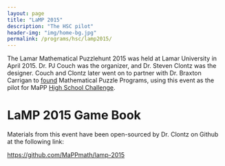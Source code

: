 ```yaml
---
layout: page
title: "LaMP 2015"
description: "The HSC pilot"
header-img: "img/home-bg.jpg"
permalink: /programs/hsc/lamp2015/
---
```


The Lamar Mathematical Puzzlehunt 2015 was held at Lamar University
in April 2015. Dr. PJ Couch was the organizer, and Dr. Steven Clontz
was the designer. Couch and Clontz later went on to partner with
Dr. Braxton Carrigan to [found](/about/people/) Mathematical Puzzle Programs,
using this event as the pilot for MaPP [High School Challenge](/programs/hsc/).


# LaMP 2015 Game Book

Materials from this event have been open-sourced by Dr. Clontz
on Github at the following link:

<https://github.com/MaPPmath/lamp-2015>
